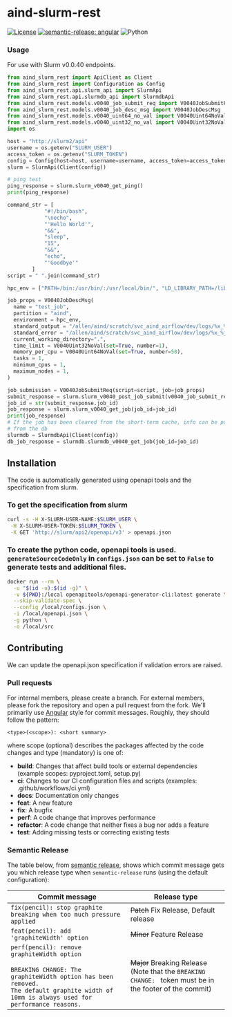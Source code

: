 # aind-slurm-rest

[![License](https://img.shields.io/badge/license-MIT-brightgreen)](LICENSE)
[![semantic-release: angular](https://img.shields.io/badge/semantic--release-angular-e10079?logo=semantic-release)](https://github.com/semantic-release/semantic-release)
![Python](https://img.shields.io/badge/python->=3.7-blue?logo=python)

### Usage

For use with Slurm v0.0.40 endpoints.

```python
from aind_slurm_rest import ApiClient as Client
from aind_slurm_rest import Configuration as Config
from aind_slurm_rest.api.slurm_api import SlurmApi
from aind_slurm_rest.api.slurmdb_api import SlurmdbApi
from aind_slurm_rest.models.v0040_job_submit_req import V0040JobSubmitReq
from aind_slurm_rest.models.v0040_job_desc_msg import V0040JobDescMsg
from aind_slurm_rest.models.v0040_uint64_no_val import V0040Uint64NoVal
from aind_slurm_rest.models.v0040_uint32_no_val import V0040Uint32NoVal
import os

host = "http://slurm2/api"
username = os.getenv("SLURM_USER")
access_token = os.getenv("SLURM_TOKEN")
config = Config(host=host, username=username, access_token=access_token)
slurm = SlurmApi(Client(config))

# ping test
ping_response = slurm.slurm_v0040_get_ping()
print(ping_response)

command_str = [
            "#!/bin/bash",
            "\necho",
            "'Hello World'",
            "&&",
            "sleep",
            "15",
            "&&",
            "echo",
            "'Goodbye'"
        ]
script = " ".join(command_str)

hpc_env = ["PATH=/bin:/usr/bin/:/usr/local/bin/", "LD_LIBRARY_PATH=/lib/:/lib64/:/usr/local/lib"]

job_props = V0040JobDescMsg(
  name = "test_job",
  partition = "aind",
  environment = hpc_env,
  standard_output = "/allen/aind/scratch/svc_aind_airflow/dev/logs/%x_%j.out",
  standard_error = "/allen/aind/scratch/svc_aind_airflow/dev/logs/%x_%j_error.out",
  current_working_directory=".",
  time_limit = V0040Uint32NoVal(set=True, number=1),
  memory_per_cpu = V0040Uint64NoVal(set=True, number=50),
  tasks = 1,
  minimum_cpus = 1,
  maximum_nodes = 1,
)

job_submission = V0040JobSubmitReq(script=script, job=job_props)
submit_response = slurm.slurm_v0040_post_job_submit(v0040_job_submit_req=job_submission)
job_id = str(submit_response.job_id)
job_response = slurm.slurm_v0040_get_job(job_id=job_id)
print(job_response)
# If the job has been cleared from the short-term cache, info can be pulled
# from the db
slurmdb = SlurmdbApi(Client(config))
db_job_response = slurmdb.slurmdb_v0040_get_job(job_id=job_id)

```

## Installation
The code is automatically generated using openapi tools and the specification from slurm.

### To get the specification from slurm
```bash
curl -s -H X-SLURM-USER-NAME:$SLURM_USER \
 -H X-SLURM-USER-TOKEN:$SLURM_TOKEN \
 -X GET 'http://slurm/api2/openapi/v3' > openapi.json
```

### To create the python code, openapi tools is used. `generateSourceCodeOnly` in `configs.json` can be set to `False` to generate tests and additional files.
```bash
docker run --rm \
  -u "$(id -u):$(id -g)" \
  -v ${PWD}:/local openapitools/openapi-generator-cli:latest generate \
  --skip-validate-spec \
  --config /local/configs.json \
  -i /local/openapi.json \
  -g python \
  -o /local/src
```

## Contributing
We can update the openapi.json specification if validation errors are raised.

### Pull requests

For internal members, please create a branch. For external members, please fork the repository and open a pull request from the fork. We'll primarily use [Angular](https://github.com/angular/angular/blob/main/CONTRIBUTING.md#commit) style for commit messages. Roughly, they should follow the pattern:
```text
<type>(<scope>): <short summary>
```

where scope (optional) describes the packages affected by the code changes and type (mandatory) is one of:

- **build**: Changes that affect build tools or external dependencies (example scopes: pyproject.toml, setup.py)
- **ci**: Changes to our CI configuration files and scripts (examples: .github/workflows/ci.yml)
- **docs**: Documentation only changes
- **feat**: A new feature
- **fix**: A bugfix
- **perf**: A code change that improves performance
- **refactor**: A code change that neither fixes a bug nor adds a feature
- **test**: Adding missing tests or correcting existing tests

### Semantic Release

The table below, from [semantic release](https://github.com/semantic-release/semantic-release), shows which commit message gets you which release type when `semantic-release` runs (using the default configuration):

| Commit message                                                                                                                                                                                   | Release type                                                                                                    |
| ------------------------------------------------------------------------------------------------------------------------------------------------------------------------------------------------ | --------------------------------------------------------------------------------------------------------------- |
| `fix(pencil): stop graphite breaking when too much pressure applied`                                                                                                                             | ~~Patch~~ Fix Release, Default release                                                                          |
| `feat(pencil): add 'graphiteWidth' option`                                                                                                                                                       | ~~Minor~~ Feature Release                                                                                       |
| `perf(pencil): remove graphiteWidth option`<br><br>`BREAKING CHANGE: The graphiteWidth option has been removed.`<br>`The default graphite width of 10mm is always used for performance reasons.` | ~~Major~~ Breaking Release <br /> (Note that the `BREAKING CHANGE: ` token must be in the footer of the commit) |
